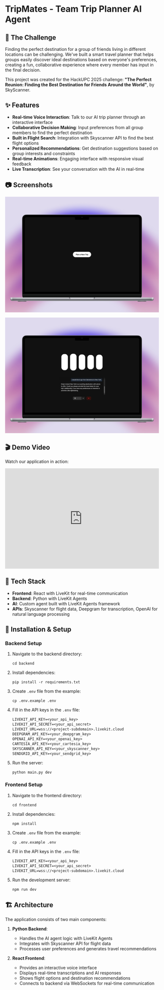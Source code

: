 # TripMates - Team Trip Planner AI Agent

## 🧩 The Challenge

Finding the perfect destination for a group of friends living in different locations can be challenging. We've built a smart travel planner that helps groups easily discover ideal destinations based on everyone's preferences, creating a fun, collaborative experience where every member has input in the final decision.

This project was created for the HackUPC 2025 challenge: **"The Perfect Reunion: Finding the Best Destination for Friends Around the World"**, by SkyScanner.

## ✨ Features

- **Real-time Voice Interaction**: Talk to our AI trip planner through an interactive interface
- **Collaborative Decision Making**: Input preferences from all group members to find the perfect destination
- **Built in Flight Search**: Integration with Skyscanner API to find the best flight options
- **Personalized Recommendations**: Get destination suggestions based on group interests and constraints
- **Real-time Animations**: Engaging interface with responsive visual feedback
- **Live Transcription**: See your conversation with the AI in real-time

## 📷 Screenshots

![App Screenshot 1](images/start-new-trip.png)

![App Screenshot 2](images/trip-planner-agent.png)

## 🎬 Demo Video

Watch our application in action:

<div style="position: relative; padding-bottom: 64.98194945848375%; height: 0;"><iframe src="https://www.loom.com/embed/3f753365088a45949277f68ff1309cd1?sid=9127a9d7-1d08-4232-a183-25a60dd2c648" frameborder="0" webkitallowfullscreen mozallowfullscreen allowfullscreen style="position: absolute; top: 0; left: 0; width: 100%; height: 100%;"></iframe></div>

## 🔧 Tech Stack

- **Frontend**: React with LiveKit for real-time communication
- **Backend**: Python with LiveKit Agents
- **AI**: Custom agent built with LiveKit Agents framework
- **APIs**: Skyscanner for flight data, Deepgram for transcription, OpenAI for natural language processing

## 🚀 Installation & Setup

### Backend Setup

1. Navigate to the backend directory:
   ```
   cd backend
   ```

2. Install dependencies:
   ```
   pip install -r requirements.txt
   ```

3. Create `.env` file from the example:
   ```
   cp .env.example .env
   ```

4. Fill in the API keys in the `.env` file:
   ```
   LIVEKIT_API_KEY=<your_api_key>
   LIVEKIT_API_SECRET=<your_api_secret>
   LIVEKIT_URL=wss://<project-subdomain>.livekit.cloud
   DEEPGRAM_API_KEY=<your_deepgram_key>
   OPENAI_API_KEY=<your_openai_key>
   CARTESIA_API_KEY=<your_cartesia_key>
   SKYSCANNER_API_KEY=<your_skyscanner_key>
   SENDGRID_API_KEY=<your_sendgrid_key>
   ```

5. Run the server:
   ```
   python main.py dev
   ```

### Frontend Setup

1. Navigate to the frontend directory:
   ```
   cd frontend
   ```

2. Install dependencies:
   ```
   npm install
   ```

3. Create `.env` file from the example:
   ```
   cp .env.example .env
   ```

4. Fill in the API keys in the `.env` file:
   ```
   LIVEKIT_API_KEY=<your_api_key>
   LIVEKIT_API_SECRET=<your_api_secret>
   LIVEKIT_URL=wss://<project-subdomain>.livekit.cloud
   ```

5. Run the development server:
   ```
   npm run dev
   ```

## 🏗️ Architecture

The application consists of two main components:

1. **Python Backend**: 
   - Handles the AI agent logic with LiveKit Agents
   - Integrates with Skyscanner API for flight data
   - Processes user preferences and generates travel recommendations

2. **React Frontend**:
   - Provides an interactive voice interface
   - Displays real-time transcriptions and AI responses
   - Shows flight options and destination recommendations
   - Connects to backend via WebSockets for real-time communication